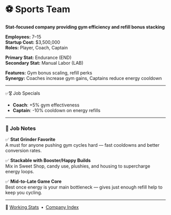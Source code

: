 ﻿# ⚽ Sports Team  
**Stat-focused company providing gym efficiency and refill bonus stacking**

**Employees:**          7–15  
**Startup Cost:**       $3,500,000  
**Roles:**              Player, Coach, Captain  

**Primary Stat:**       Endurance (END)  
**Secondary Stat:**     Manual Labor (LAB)  

**Features:**           Gym bonus scaling, refill perks  
**Synergy:**            Coaches increase gym gains, Captains reduce energy cooldown

---

✅🎖️ Job Specials

- **Coach**: +5% gym effectiveness  
- **Captain**: -10% cooldown on energy refills

---

### 🧾 Job Notes

✅ **Stat Grinder Favorite**  
A must for anyone pushing gym cycles hard — fast cooldowns and better conversion rates.

✅ **Stackable with Booster/Happy Builds**  
Mix in Sweet Shop, candy use, plushies, and housing to supercharge energy loops.

✅ **Mid-to-Late Game Core**  
Best once energy is your main bottleneck — gives just enough refill help to keep you cycling.

---

📎 [Working Stats](../company_info/working-stats.md) • [Company Index](index.md)
